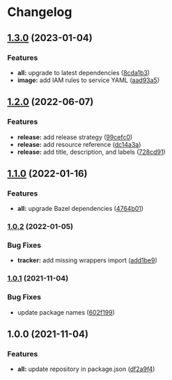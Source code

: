 # Changelog

## [1.3.0](https://www.github.com/animeapis/api-nodejs-client/compare/release-v1.2.0...release-v1.3.0) (2023-01-04)


### Features

* **all:** upgrade to latest dependencies ([8cda1b3](https://www.github.com/animeapis/api-nodejs-client/commit/8cda1b3c9ddb876cbbcf6b5d89cf5f6d0f5aa0ad))
* **image:** add IAM rules to service YAML ([aad93a5](https://www.github.com/animeapis/api-nodejs-client/commit/aad93a57012872a5f1d0972505c7ba642d31b451))

## [1.2.0](https://www.github.com/animeapis/api-nodejs-client/compare/release-v1.1.0...release-v1.2.0) (2022-06-07)


### Features

* **release:** add release strategy ([99cefc0](https://www.github.com/animeapis/api-nodejs-client/commit/99cefc05688e7d805d8922768276bc03531011c0))
* **release:** add resource reference ([dc14a3a](https://www.github.com/animeapis/api-nodejs-client/commit/dc14a3a5ff48bd409da200775c2b26732b9d3885))
* **release:** add title, description, and labels ([728cd91](https://www.github.com/animeapis/api-nodejs-client/commit/728cd916de831ea3369667a5a0fb463ed43ad24b))

## [1.1.0](https://www.github.com/animeapis/api-nodejs-client/compare/release-v1.0.2...release-v1.1.0) (2022-01-16)


### Features

* **all:** upgrade Bazel dependencies ([4764b01](https://www.github.com/animeapis/api-nodejs-client/commit/4764b01edd2eae7cf1fc3b7d384f94598393ba8f))

### [1.0.2](https://www.github.com/animeapis/api-nodejs-client/compare/release-v1.0.1...release-v1.0.2) (2022-01-05)


### Bug Fixes

* **tracker:** add missing wrappers import ([add1be9](https://www.github.com/animeapis/api-nodejs-client/commit/add1be944d56c403a68caaecce8ccb2348efdde0))

### [1.0.1](https://www.github.com/animeapis/api-nodejs-client/compare/release-v1.0.0...release-v1.0.1) (2021-11-04)


### Bug Fixes

* update package names ([602f199](https://www.github.com/animeapis/api-nodejs-client/commit/602f1995733d9d1cf56d49477234928377abc068))

## 1.0.0 (2021-11-04)


### Features

* **all:** update repository in package.json ([df2a9f4](https://www.github.com/animeapis/api-nodejs-client/commit/df2a9f4e1a0f39cee3fb88929f1e775889f21063))
